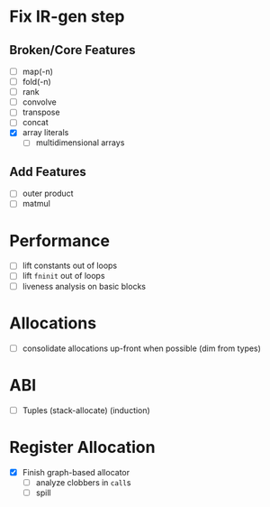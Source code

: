 # Fix IR-gen step
## Broken/Core Features
- [ ] map(-n)
- [ ] fold(-n)
- [ ] rank
- [ ] convolve
- [ ] transpose
- [ ] concat
- [x] array literals
  - [ ] multidimensional arrays
## Add Features
- [ ] outer product
- [ ] matmul
# Performance
- [ ] lift constants out of loops
- [ ] lift `fninit` out of loops
- [ ] liveness analysis on basic blocks
# Allocations
- [ ] consolidate allocations up-front when possible (dim from types)
# ABI
- [ ] Tuples (stack-allocate) (induction)
# Register Allocation
- [x] Finish graph-based allocator
  - [ ] analyze clobbers in `call`s
  - [ ] spill
